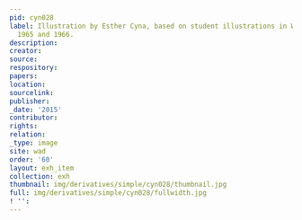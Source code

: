 ```yaml
---
pid: cyn028
label: Illustration by Esther Cyna, based on student illustrations in Wadleigh Way,
  1965 and 1966.
description:
creator:
source:
respository:
papers:
location:
sourcelink:
publisher:
_date: '2015'
contributor:
rights:
relation:
_type: image
site: wad
order: '60'
layout: exh_item
collection: exh
thumbnail: img/derivatives/simple/cyn028/thumbnail.jpg
full: img/derivatives/simple/cyn028/fullwidth.jpg
! '':
---
```

